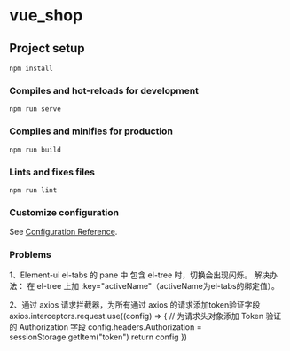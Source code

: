 # vue_shop

## Project setup
```
npm install
```

### Compiles and hot-reloads for development
```
npm run serve
```

### Compiles and minifies for production
```
npm run build
```

### Lints and fixes files
```
npm run lint
```

### Customize configuration
See [Configuration Reference](https://cli.vuejs.org/config/).

### Problems
1、Element-ui el-tabs 的 pane 中 包含 el-tree 时，切换会出现闪烁。
解决办法：
在 el-tree 上加 :key="activeName"（activeName为el-tabs的绑定值）。

2、通过 axios 请求拦截器，为所有通过 axios 的请求添加token验证字段
axios.interceptors.request.use((config) => {
  // 为请求头对象添加 Token 验证的 Authorization 字段
  config.headers.Authorization = sessionStorage.getItem("token")
  return config
})

